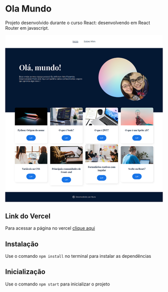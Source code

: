 # Ola Mundo

Projeto desenvolvido durante o curso React: desenvolvendo em React Router em javascript.

<img src="./screenshot.png" alt="Imagem da página desenvolvida" />

## Link do Vercel
Para acessar a página no vercel [clique aqui](https://ola-mundo-if9n1wd7e-aks2512.vercel.app/)

## Instalação
Use o comando `npm install` no terminal para instalar as dependências

## Inicialização
Use o comando `npm start` para inicializar o projeto
